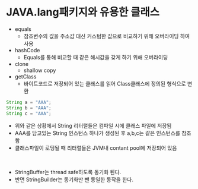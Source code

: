 # JAVA.lang패키지와 유용한 클래스

- equals
  - 참조변수의 값을 주소값 대신 커스텀한 값으로 비교하기 위해 오버라이딩 하여 사용
- hashCode
  - Equals를 통해 비교할 때 같은 해시값을 갖게 하기 위해 오버라이딩
- clone
  - shallow copy
- getClass
  - 바이트코드로 저장되어 있는 클래스를 읽어 Class클래스에 정의된 형식으로 변환

```java
String a = "AAA";
String b = "AAA";
String c = "AAA";
```
- 위와 같은 상황에서 String 리터럴들은 컴파일 시에 클래스 파일에 저장됨
- AAA를 담고있는 String 인스턴스 하나가 생성된 후 a,b,c는 같은 인스턴스를 참조함
- 클래스파일이 로딩될 때 리터럴들은 JVM내 contant pool에 저장되어 있음

<br />

- StringBuffer는 thread safe하도록 동기화 된다.
- 반면 StringBuilder는 동기화만 뺀 동일한 동작을 한다.
